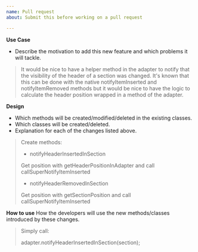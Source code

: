 ```yaml
---
name: Pull request
about: Submit this before working on a pull request

---
```


**Use Case**
- Describe the motivation to add this new feature and which problems it will tackle.

> It would be nice to have a helper method in the adapter to notify that the visibility of the header of a section was changed.
> It's known that this can be done with the native notifyItemInserted and notifyItemRemoved methods but it would be nice to have the logic to calculate the header position wrapped in a method of the adapter.

**Design**
- Which methods will be created/modified/deleted in the existing classes.
- Which classes will be created/deleted.
- Explanation for each of the changes listed above.

> Create methods:
>
> - notifyHeaderInsertedInSection
>
> Get position with getHeaderPositionInAdapter and call callSuperNotifyItemInserted
>
> - notifyHeaderRemovedInSection
>
> Get position with getSectionPosition and call callSuperNotifyItemInserted

**How to use**
How the developers will use the new methods/classes introduced by these changes.
> Simply call:
>
> adapter.notifyHeaderInsertedInSection(section);
